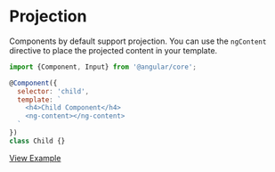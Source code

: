 # Projection

Components by default support projection. You can use the `ngContent` directive to place the projected content in your template.

```js
import {Component, Input} from '@angular/core';

@Component({
  selector: 'child',
  template: `
    <h4>Child Component</h4>
    <ng-content></ng-content>
  `
})
class Child {}
```

[View Example](http://plnkr.co/edit/HVyb4dI8lsRT1NE7KsVy?p=preview)
